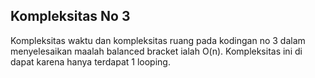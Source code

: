## Kompleksitas No 3

Kompleksitas waktu dan kompleksitas ruang pada kodingan no 3 dalam menyelesaikan maalah balanced bracket ialah O(n).
Kompleksitas ini di dapat karena hanya terdapat 1 looping.

